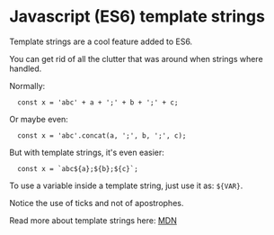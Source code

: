 # Javascript (ES6) template strings

Template strings are a cool feature added to ES6.

You can get rid of all the clutter that was around when strings where handled.

Normally:
```
  const x = 'abc' + a + ';' + b + ';' + c;
```

Or maybe even:
```
  const x = 'abc'.concat(a, ';', b, ';', c);
```

But with template strings, it's even easier:
```
  const x = `abc${a};${b};${c}`;
```

To use a variable inside a template string, just use it as: `${VAR}`.

Notice the use of ticks and not of apostrophes.

Read more about template strings here: [MDN](https://developer.mozilla.org/de/docs/Web/JavaScript/Reference/template_strings)

